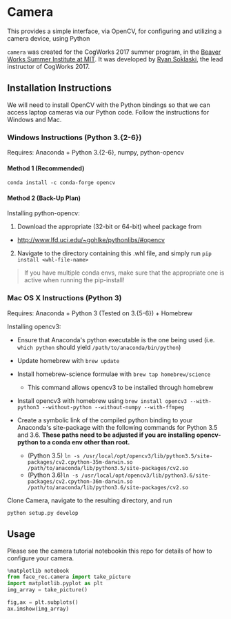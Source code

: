 # Camera

This provides a simple interface, via OpenCV, for configuring and utilizing a camera device, using Python

`camera` was created for the CogWorks 2017 summer program, in the [Beaver Works Summer Institute at MIT](https://beaverworks.ll.mit.edu/CMS/bw/bwsi). It was developed by [Ryan Soklaski](https://github.com/LLrsokl), the lead instructor of CogWorks 2017. 

## Installation Instructions
We will need to install OpenCV with the Python bindings so that we can access laptop cameras via our Python code. Follow the instructions for Windows and Mac.

### Windows Instructions (Python 3.{2-6})
Requires: Anaconda + Python 3.{2-6}, numpy, python-opencv

#### Method 1 (Recommended)
```shell
conda install -c conda-forge opencv
```

#### Method 2 (Back-Up Plan)
Installing python-opencv:

 1. Download the appropriate (32-bit or 64-bit) wheel package from 
   - http://www.lfd.uci.edu/~gohlke/pythonlibs/#opencv

 2. Navigate to the directory containing this .whl file, and simply run `pip install <whl-file-name>`
  > If you have multiple conda envs, make sure that the appropriate one is active when running the pip-install!

### Mac OS X Instructions (Python 3)
Requires: Anaconda + Python 3 (Tested on 3.{5-6}) + Homebrew

Installing opencv3:

- Ensure that Anaconda's python executable is the one being used (i.e. `which python` should yield `/path/to/anaconda/bin/python`)

- Update homebrew with `brew update`

- Install homebrew-science formulae with `brew tap homebrew/science`
  - This command allows opencv3 to be installed through homebrew

- Install opencv3 with homebrew using `brew install opencv3 --with-python3 --without-python --without-numpy --with-ffmpeg`

- Create a symbolic link of the compiled python binding to your Anaconda's site-package with the following commands for Python 3.5 and 3.6. **These paths need to be adjusted if you are installing opencv-python to a conda env other than root.**
  - (Python 3.5) `ln -s /usr/local/opt/opencv3/lib/python3.5/site-packages/cv2.cpython-35m-darwin.so /path/to/anaconda/lib/python3.5/site-packages/cv2.so`
  - (Python 3.6)`ln -s /usr/local/opt/opencv3/lib/python3.6/site-packages/cv2.cpython-36m-darwin.so /path/to/anaconda/lib/python3.6/site-packages/cv2.so`


Clone Camera, navigate to the resulting directory, and run

```shell
python setup.py develop
```

## Usage
Please see the camera tutorial notebookin this repo for details of how to configure your camera.

```python
%matplotlib notebook
from face_rec.camera import take_picture
import matplotlib.pyplot as plt
img_array = take_picture()

fig,ax = plt.subplots()
ax.imshow(img_array)
```
